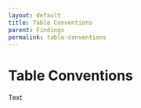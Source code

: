 ```yaml
---
layout: default
title: Table Conventions
parent: Findings
permalink: table-conventions
---
```


# Table Conventions
Text